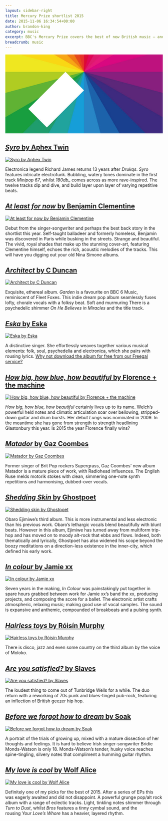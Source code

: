 ```yaml
---
layout: sidebar-right
title: Mercury Prize shortlist 2015
date: 2015-11-06 16:34:54+00:00
author: brandon-king
category: music
excerpt: BBC's Mercury Prize covers the best of new British music — and we have all of the albums in stock!
breadcrumb: music
---
```

![Mercury Prize shortlist 2015](/images/featured/featured-in-colour.jpg)

## [<cite>Syro</cite> by Aphex Twin](https://suffolk.spydus.co.uk/cgi-bin/spydus.exe/ENQ/OPAC/BIBENQ/22552947?QRY=CTIBIB%3C%20IRN(43957642)&QRYTEXT=Syro%20%5Bsound%20recording%5D)

[![Syro by Aphex Twin](http://suffolklibraries.co.uk/wp-content/uploads/2015/10/syro.jpg)](https://suffolk.spydus.co.uk/cgi-bin/spydus.exe/ENQ/OPAC/BIBENQ/22552947?QRY=CTIBIB%3C%20IRN(43957642)&QRYTEXT=Syro%20%5Bsound%20recording%5D)

Electronica legend Richard James returns 13 years after <cite>Drukqs</cite>. <cite>Syro</cite> features intricate electrofunk. Bubbling, watery tones dominate in the first track <cite>Minipop 67</cite>, whilst <cite>180db_</cite> comes across as more rave-inspired. The twelve tracks dip and dive, and build layer upon layer of varying repetitive beats.

## [<cite>At least for now</cite> by Benjamin Clementine](https://suffolk.spydus.co.uk/cgi-bin/spydus.exe/ENQ/OPAC/BIBENQ/22553077?QRY=CTIBIB%3C%20IRN(48511638)&QRYTEXT=At%20least%20for%20now%20%5Bsound%20recording%5D)

[![At least for now by Benjamin Clementine](http://suffolklibraries.co.uk/wp-content/uploads/2015/10/atleastfornow.jpg)](https://suffolk.spydus.co.uk/cgi-bin/spydus.exe/ENQ/OPAC/BIBENQ/22553077?QRY=CTIBIB%3C%20IRN(48511638)&QRYTEXT=At%20least%20for%20now%20%5Bsound%20recording%5D)

Debut from the singer-songwriter and perhaps the best back story in the shortlist this year. Self-taught balladeer and formerly homeless, Benjamin was discovered in Paris while busking in the streets. Strange and beautiful. The vivid, royal shades that make up the stunning cover-art, featuring Clementine himself, echoes the rich, acoustic melodies of the tracks. This will have you digging out your old Nina Simone albums.

## [<cite>Architect</cite> by C Duncan](https://suffolk.spydus.co.uk/cgi-bin/spydus.exe/ENQ/OPAC/BIBENQ/22553231?QRY=CTIBIB%3C%20IRN(37819382)&QRYTEXT=Architect%20%5Bsound%20recording%5D)

[![Architect by C Duncan](http://suffolklibraries.co.uk/wp-content/uploads/2015/10/architect.jpg)](https://suffolk.spydus.co.uk/cgi-bin/spydus.exe/ENQ/OPAC/BIBENQ/22553231?QRY=CTIBIB%3C%20IRN(37819382)&QRYTEXT=Architect%20%5Bsound%20recording%5D)

Exquisite, ethereal album. <cite>Garden</cite> is a favourite on BBC 6 Music, reminiscent of Fleet Foxes. This indie dream pop album seamlessly fuses lofty, chorale vocals with a folksy beat. Soft and murmuring There is a psychedelic shimmer <cite>On He Believes in Miracles</cite> and the title track.

## [<cite>Eska</cite> by Eska](https://suffolk.spydus.co.uk/cgi-bin/spydus.exe/ENQ/OPAC/BIBENQ/22553356?QRY=CTIBIB%3C%20IRN(48743716)&QRYTEXT=Eska%20%5Bsound%20recording%5D)

[![Eska by Eska](http://suffolklibraries.co.uk/wp-content/uploads/2015/10/eska.jpg)](https://suffolk.spydus.co.uk/cgi-bin/spydus.exe/ENQ/OPAC/BIBENQ/22553356?QRY=CTIBIB%3C%20IRN(48743716)&QRYTEXT=Eska%20%5Bsound%20recording%5D)

A distinctive singer. She effortlessly weaves together various musical elements: folk, soul, psychedelia and electronica, which she pairs with rousing lyrics. [Why not download the album for free from our Freegal service?](http://suffolklibraries.freegalmusic.com/artists/view/RVNLQQ==/797537121123/aW9kYQ==)

## [<cite>How big, how blue, how beautiful</cite> by Florence + the machine](https://suffolk.spydus.co.uk/cgi-bin/spydus.exe/ENQ/OPAC/BIBENQ/22553471?QRY=CTIBIB%3C%20IRN(49561754)&QRYTEXT=How%20big%2C%20how%20blue%2C%20how%20beautiful%20%5Bsound%20recording%5D)

[![How big, how blue, how beautiful by Florence + the machine](http://suffolklibraries.co.uk/wp-content/uploads/2015/05/bigbluebeautiful.jpg)](https://suffolk.spydus.co.uk/cgi-bin/spydus.exe/ENQ/OPAC/BIBENQ/22553471?QRY=CTIBIB%3C%20IRN(49561754)&QRYTEXT=How%20big%2C%20how%20blue%2C%20how%20beautiful%20%5Bsound%20recording%5D)

<cite>How big, how blue, how beautiful</cite> certainly lives up to its name. Welch&#8217;s powerful held notes and climatic articulation soar over bellowing, stripped-down guitar and drum bursts. Her debut <cite>Lungs</cite> was nominated in 2009. In the meantime she has gone from strength to strength headlining Glastonbury this year. Is 2015 the year Florence finally wins?

## [<cite>Matador</cite> by Gaz Coombes](https://suffolk.spydus.co.uk/cgi-bin/spydus.exe/ENQ/OPAC/BIBENQ/22553599?QRY=CTIBIB%3C%20IRN(15583404)&QRYTEXT=Matador%20%5Bsound%20recording%5D)

[![Matador by Gaz Coombes](http://suffolklibraries.co.uk/wp-content/uploads/2015/10/matador.jpg)](https://suffolk.spydus.co.uk/cgi-bin/spydus.exe/ENQ/OPAC/BIBENQ/22553599?QRY=CTIBIB%3C%20IRN(15583404)&QRYTEXT=Matador%20%5Bsound%20recording%5D)

Former singer of Brit Pop rockers Supergrass, Gaz Coombes&#8217; new album Matador is a mature piece of work, with Radiohead influences. The English Ruse melds motorik stokes with clean, simmering one-note synth repetitions and harmonising, dubbed-over vocals.

## [<cite>Shedding Skin</cite> by Ghostpoet](https://suffolk.spydus.co.uk/cgi-bin/spydus.exe/ENQ/OPAC/BIBENQ/22553719?QRY=CTIBIB%3C%20IRN(47844203)&QRYTEXT=Shedding%20skin%20%5Bsound%20recording%5D)

[![Shedding skin by Ghostpoet](http://suffolklibraries.co.uk/wp-content/uploads/2015/10/sheddingskin.jpg)](https://suffolk.spydus.co.uk/cgi-bin/spydus.exe/ENQ/OPAC/BIBENQ/22553719?QRY=CTIBIB%3C%20IRN(47844203)&QRYTEXT=Shedding%20skin%20%5Bsound%20recording%5D)

Obaro Ejimiwe&#8217;s third album. This is more instrumental and less electronic than his previous work. Obaro&#8217;s lethargic vocals blend beautifully with blunt beats. However in this album, Ejimiwe has turned away from multiform trip-hop and has moved on to moody alt-rock that ebbs and flows. Indeed, both thematically and lyrically, Ghostpoet has also widened his scope beyond the boozy meditations on a direction-less existence in the inner-city, which defined his early work.

## [<cite>In colour</cite> by Jamie xx](https://suffolk.spydus.co.uk/cgi-bin/spydus.exe/ENQ/OPAC/BIBENQ/22553899?QRY=CTIBIB%3C%20IRN(51337406)&QRYTEXT=In%20colour%20%5Bsound%20recording%5D)

[![In colour by Jamie xx](http://suffolklibraries.co.uk/wp-content/uploads/2015/10/incolour.jpg)](https://suffolk.spydus.co.uk/cgi-bin/spydus.exe/ENQ/OPAC/BIBENQ/22553899?QRY=CTIBIB%3C%20IRN(51337406)&QRYTEXT=In%20colour%20%5Bsound%20recording%5D)

Seven years in the making, <cite>In Colour</cite> was painstakingly put together in spare hours grabbed between work for Jamie xx’s band the xx, producing projects, and composing the score for a ballet. The electronic artist crafts atmospheric, relaxing music; making good use of vocal samples. The sound is expansive and anthemic, compounded of breakbeats and a pulsing synth.

## [<cite>Hairless toys</cite> by Róisín Murphy](https://suffolk.spydus.co.uk/cgi-bin/spydus.exe/ENQ/OPAC/BIBENQ/22554003?QRY=CTIBIB%3C%20IRN(51022348)&QRYTEXT=Hairless%20toys%20%5Bsound%20recording%5D)

[![Hairless toys by Róisín Murphy](http://suffolklibraries.co.uk/wp-content/uploads/2015/10/hairlesstoys.jpg)](https://suffolk.spydus.co.uk/cgi-bin/spydus.exe/ENQ/OPAC/BIBENQ/22554003?QRY=CTIBIB%3C%20IRN(51022348)&QRYTEXT=Hairless%20toys%20%5Bsound%20recording%5D)

There is disco, jazz and even some country on the third album by the voice of Moloko.

## [<cite>Are you satisfied?</cite> by Slaves](https://suffolk.spydus.co.uk/cgi-bin/spydus.exe/ENQ/OPAC/BIBENQ/22554129?QRY=CTIBIB%3C%20IRN(49561758)&QRYTEXT=Are%20you%20satisfied%3F%20%5Bsound%20recording%5D)

[![Are you satisfied? by Slaves](http://suffolklibraries.co.uk/wp-content/uploads/2015/10/areyousatisfied.jpg)](https://suffolk.spydus.co.uk/cgi-bin/spydus.exe/ENQ/OPAC/BIBENQ/22554129?QRY=CTIBIB%3C%20IRN(49561758)&QRYTEXT=Are%20you%20satisfied%3F%20%5Bsound%20recording%5D)

The loudest thing to come out of Tunbridge Wells for a while. The duo return with a reworking of 70s punk and blues-tinged pub-rock, featuring an inflection of British geezer hip hop.

## [<cite>Before we forgot how to dream</cite> by Soak](https://suffolk.spydus.co.uk/cgi-bin/spydus.exe/ENQ/OPAC/BIBENQ/24256220?QRY=CTIBIB%3C%20IRN(49981658)&QRYTEXT=Before%20we%20forgot%20how%20to%20dream%20%5Bsound%20recording%5D)

[![Before we forgot how to dream by Soak](http://suffolklibraries.co.uk/wp-content/uploads/2015/06/beforeweforgothowtodream.jpg)](https://suffolk.spydus.co.uk/cgi-bin/spydus.exe/ENQ/OPAC/BIBENQ/24256220?QRY=CTIBIB%3C%20IRN(49981658)&QRYTEXT=Before%20we%20forgot%20how%20to%20dream%20%5Bsound%20recording%5D)

A portrait of the trials of growing up, mixed with a mature dissection of her thoughts and feelings. It is hard to believe Irish singer-songwriter Bridie Monds-Watson is only 18. Monds-Watson&#8217;s tender, husky voice reaches spine-tingling, silvery notes that compliment a humming guitar rhythm.

## [<cite>My love is cool</cite> by Wolf Alice](https://suffolk.spydus.co.uk/cgi-bin/spydus.exe/ENQ/OPAC/BIBENQ/22554461?QRY=CTIBIB%3C%20IRN(51578262)&QRYTEXT=My%20love%20is%20cool%20%5Bsound%20recording%5D)

[![My love is cool by Wolf Alice](http://suffolklibraries.co.uk/wp-content/uploads/2015/05/myloveiscool.jpg)](https://suffolk.spydus.co.uk/cgi-bin/spydus.exe/ENQ/OPAC/BIBENQ/22554461?QRY=CTIBIB%3C%20IRN(51578262)&QRYTEXT=My%20love%20is%20cool%20%5Bsound%20recording%5D)

Definitely one of my picks for the best of 2015. After a series of EPs this was eagerly awaited and did not disappoint. A powerful grunge pop/alt rock album with a range of eclectic tracks. Light, tinkling notes shimmer through <cite>Turn to Dust</cite>, whilst <cite>Bros</cite> features a tinny cymbal sound, and the rousing <cite>Your Love&#8217;s Whore</cite> has a heavier, layered rhythm.
